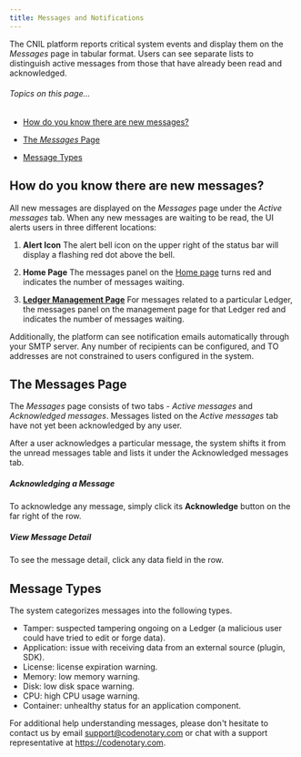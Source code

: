 ```yaml
---
title: Messages and Notifications
---
```


The CNIL platform reports critical system events and display them on the *Messages* page in tabular format. Users can see separate lists to distinguish active messages from those that have already been read and acknowledged.

###### _Topics on this page..._

- [How do you know there are new messages?](/help/messages#how-do-you-know-there-are-new-messages-?)

- [The *Messages* Page](/help/messages#the-messages-page)

- [Message Types](/help/messages#message-types)

## How do you know there are new messages?

All new messages are displayed on the *Messages* page under the *Active messages* tab. When any new messages are waiting to be read, the UI alerts users in three different locations:

1. <p class="inline-img"><strong>Alert Icon</strong><help-image src="/alt_bell_alert.png" alt=""><help-image/> The alert bell icon on the upper right of the status bar will display a flashing red dot above the bell.</p>

2. **Home Page**  The messages panel on the [Home page](/help/overall-status) turns red and indicates the number of messages waiting.

<help-image src="/alt_msg_notif.png" alt="" ></help-image>

3. **[Ledger Management Page](/help/manage-ledger)**   For messages related to a particular Ledger, the messages panel on the management page for that Ledger red and indicates the number of messages waiting.

Additionally, the platform can see notification emails automatically through your SMTP server. Any number of recipients can be configured, and TO addresses are not constrained to users configured in the system.

## The Messages Page

The *Messages* page consists of two tabs - *Active messages* and *Acknowledged messages*. Messages listed on the *Active messages* tab have not yet been acknowledged by any user.

After a user acknowledges  a particular message, the system shifts it from the unread messages table and lists it under the Acknowledged messages tab.

<help-image src="/alt_msg_main.png" alt="" ></help-image>

##### Acknowledging a Message

To acknowledge any message, simply click its **Acknowledge** button on the far right of the row.

##### View Message Detail

To see the message detail, click any data field in the row.

## Message Types

The system categorizes messages into the following types.

- Tamper: suspected tampering ongoing on a Ledger (a malicious user could have tried to edit or forge data).
- Application: issue with receiving data from an external source (plugin, SDK).
- License: license expiration warning.
- Memory: low memory warning.
- Disk: low disk space warning.
- CPU: high CPU usage warning.
- Container: unhealthy status for an application component.

For additional help understanding messages, please don't hesitate to contact us by email support@codenotary.com or chat with a support representative at https://codenotary.com.

<ui-prev-next class="mt-1" :prev="{ url: '/user-management', label: 'User Management' }" :next="{ url: '/manage', label: 'Manage Appliance' }"></ui-prev-next>
